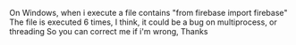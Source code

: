 On Windows, when i execute a file contains "from firebase import firebase"
The file is executed 6 times, I think, it could be a bug on multiprocess, or threading
So you can correct me if i'm wrong, Thanks
